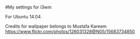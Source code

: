 #My settings for i3wm

For Ubuntu 14.04

Credits for wallpaper belongs to Mustafa Kareem
https://www.flickr.com/photos/126031328@N05/15683734850
